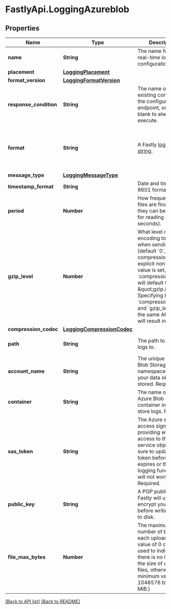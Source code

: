 # FastlyApi.LoggingAzureblob

## Properties

Name | Type | Description | Notes
------------ | ------------- | ------------- | -------------
**name** | **String** | The name for the real-time logging configuration. | [optional] 
**placement** | [**LoggingPlacement**](LoggingPlacement.md) |  | [optional] 
**format_version** | [**LoggingFormatVersion**](LoggingFormatVersion.md) |  | [optional] 
**response_condition** | **String** | The name of an existing condition in the configured endpoint, or leave blank to always execute. | [optional] 
**format** | **String** | A Fastly [log format string](https://docs.fastly.com/en/guides/custom-log-formats). | [optional] [default to &#39;%h %l %u %t &quot;%r&quot; %&amp;gt;s %b&#39;]
**message_type** | [**LoggingMessageType**](LoggingMessageType.md) |  | [optional] 
**timestamp_format** | **String** | Date and time in ISO 8601 format. | [optional] [readonly] 
**period** | **Number** | How frequently log files are finalized so they can be available for reading (in seconds). | [optional] [default to 3600]
**gzip_level** | **Number** | What level of gzip encoding to have when sending logs (default &#x60;0&#x60;, no compression). If an explicit non-zero value is set, then &#x60;compression_codec&#x60; will default to \&quot;gzip.\&quot; Specifying both &#x60;compression_codec&#x60; and &#x60;gzip_level&#x60; in the same API request will result in an error. | [optional] [default to 0]
**compression_codec** | [**LoggingCompressionCodec**](LoggingCompressionCodec.md) |  | [optional] 
**path** | **String** | The path to upload logs to. | [optional] [default to &#39;null&#39;]
**account_name** | **String** | The unique Azure Blob Storage namespace in which your data objects are stored. Required. | [optional] 
**container** | **String** | The name of the Azure Blob Storage container in which to store logs. Required. | [optional] 
**sas_token** | **String** | The Azure shared access signature providing write access to the blob service objects. Be sure to update your token before it expires or the logging functionality will not work. Required. | [optional] 
**public_key** | **String** | A PGP public key that Fastly will use to encrypt your log files before writing them to disk. | [optional] [default to &#39;null&#39;]
**file_max_bytes** | **Number** | The maximum number of bytes for each uploaded file. A value of 0 can be used to indicate there is no limit on the size of uploaded files, otherwise the minimum value is 1048576 bytes (1 MiB.) | [optional] 



[[Back to API list]](../../README.md#endpoints) [[Back to README]](../../README.md)
